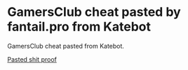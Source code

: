# GamersClub cheat pasted by fantail.pro from Katebot
GamersClub cheat pasted from Katebot.

[Pasted shit proof](http://prntscr.com/ouuooq)

